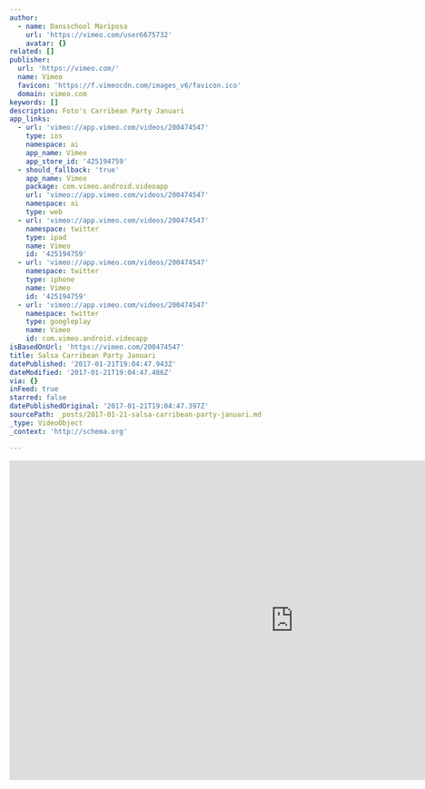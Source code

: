 ```yaml
---
author:
  - name: Dansschool Mariposa
    url: 'https://vimeo.com/user6675732'
    avatar: {}
related: []
publisher:
  url: 'https://vimeo.com/'
  name: Vimeo
  favicon: 'https://f.vimeocdn.com/images_v6/favicon.ico'
  domain: vimeo.com
keywords: []
description: Foto's Carribean Party Januari
app_links:
  - url: 'vimeo://app.vimeo.com/videos/200474547'
    type: ios
    namespace: ai
    app_name: Vimeo
    app_store_id: '425194759'
  - should_fallback: 'true'
    app_name: Vimeo
    package: com.vimeo.android.videoapp
    url: 'vimeo://app.vimeo.com/videos/200474547'
    namespace: ai
    type: web
  - url: 'vimeo://app.vimeo.com/videos/200474547'
    namespace: twitter
    type: ipad
    name: Vimeo
    id: '425194759'
  - url: 'vimeo://app.vimeo.com/videos/200474547'
    namespace: twitter
    type: iphone
    name: Vimeo
    id: '425194759'
  - url: 'vimeo://app.vimeo.com/videos/200474547'
    namespace: twitter
    type: googleplay
    name: Vimeo
    id: com.vimeo.android.videoapp
isBasedOnUrl: 'https://vimeo.com/200474547'
title: Salsa Carribean Party Januari
datePublished: '2017-01-21T19:04:47.943Z'
dateModified: '2017-01-21T19:04:47.486Z'
via: {}
inFeed: true
starred: false
datePublishedOriginal: '2017-01-21T19:04:47.397Z'
sourcePath: _posts/2017-01-21-salsa-carribean-party-januari.md
_type: VideoObject
_context: 'http://schema.org'

---
```

<iframe src="https://cdn.embedly.com/widgets/media.html?src=https%3A%2F%2Fplayer.vimeo.com%2Fvideo%2F200474547&amp;url=https%3A%2F%2Fvimeo.com%2F200474547&amp;image=https%3A%2F%2Fi.vimeocdn.com%2Fvideo%2F613986847_1280.jpg&amp;key=b7d04c9b404c499eba89ee7072e1c4f7&amp;type=text%2Fhtml&amp;schema=vimeo" width="1000" height="563" scrolling="no" frameborder="0" allowfullscreen="" style=""></iframe>